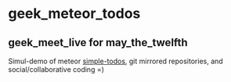 # geek_meteor_todos
## geek_meet_live for may_the_twelfth

Simul-demo of meteor [simple-todos](https://www.meteor.com/try), git mirrored repositories, and social/collaborative coding =)
